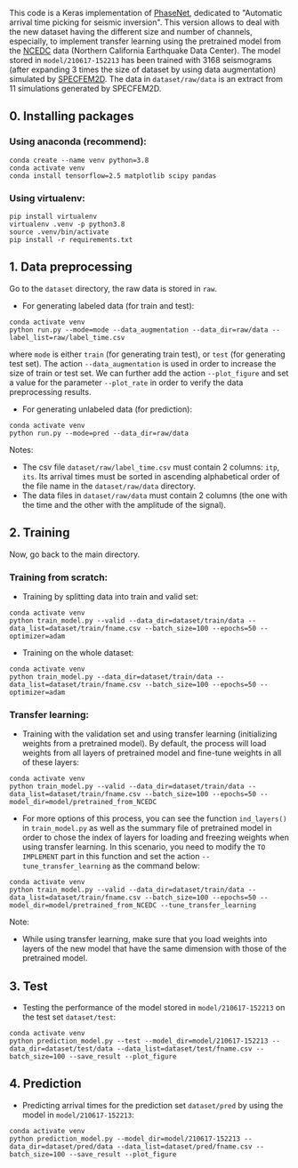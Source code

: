 This code is a Keras implementation of [PhaseNet](https://github.com/wayneweiqiang/PhaseNet), dedicated to "Automatic arrival time picking for seismic inversion". This version allows to deal with the new dataset having the different size and number of channels, especially, to implement transfer learning using the pretrained model from the [NCEDC](https://ncedc.org/) data (Northern California Earthquake Data Center). The model stored in `model/210617-152213` has been trained with 3168 seismograms (after expanding 3 times the size of dataset by using data augmentation) simulated by [SPECFEM2D](https://github.com/geodynamics/specfem2d). The data in `dataset/raw/data` is an extract from 11 simulations generated by SPECFEM2D.

## 0. Installing packages
### Using anaconda (recommend):
```
conda create --name venv python=3.8
conda activate venv
conda install tensorflow=2.5 matplotlib scipy pandas
```
### Using virtualenv:
```
pip install virtualenv
virtualenv .venv -p python3.8
source .venv/bin/activate
pip install -r requirements.txt
```
## 1. Data preprocessing
Go to the `dataset` directory, the raw data is stored in `raw`.

- For generating labeled data (for train and test):
```
conda activate venv
python run.py --mode=mode --data_augmentation --data_dir=raw/data --label_list=raw/label_time.csv
```
where `mode` is either `train` (for generating train test), or `test` (for generating test set). The action `--data_augmentation` is used in order to increase the size of train or test set. We can further add the action `--plot_figure` and set a value for the parameter `--plot_rate` in order to verify the data preprocessing results.

- For generating unlabeled data (for prediction):
```
conda activate venv
python run.py --mode=pred --data_dir=raw/data
```
Notes:

- The csv file `dataset/raw/label_time.csv` must contain 2 columns: `itp`, `its`. Its arrival times must be sorted in ascending alphabetical order of the file name in the `dataset/raw/data` directory.
- The data files in `dataset/raw/data` must contain 2 columns (the one with the time and the other with the amplitude of the signal).
## 2. Training
Now, go back to the main directory.
### Training from scratch:

- Training by splitting data into train and valid set: 
```
conda activate venv
python train_model.py --valid --data_dir=dataset/train/data --data_list=dataset/train/fname.csv --batch_size=100 --epochs=50 --optimizer=adam
```
- Training on the whole dataset:
```
conda activate venv
python train_model.py --data_dir=dataset/train/data --data_list=dataset/train/fname.csv --batch_size=100 --epochs=50 --optimizer=adam
```
### Transfer learning:

- Training with the validation set and using transfer learning (initializing weights from a pretrained model). By default, the process will load weights from all layers of pretrained model and fine-tune weights in all of these layers: 
```
conda activate venv
python train_model.py --valid --data_dir=dataset/train/data --data_list=dataset/train/fname.csv --batch_size=100 --epochs=50 --model_dir=model/pretrained_from_NCEDC
```
- For more options of this process, you can see the function `ind_layers()` in `train_model.py` as well as the summary file of pretrained model in order to chose the index of layers for loading and freezing weights when using transfer learning. In this scenario, you need to modify the `TO IMPLEMENT` part in this function and set the action `--tune_transfer_learning` as the command below:
```
conda activate venv
python train_model.py --valid --data_dir=dataset/train/data --data_list=dataset/train/fname.csv --batch_size=100 --epochs=50 --model_dir=model/pretrained_from_NCEDC --tune_transfer_learning
```
Note:

- While using transfer learning, make sure that you load weights into layers of the new model that have the same dimension with those of the pretrained model.

## 3. Test

- Testing the performance of the model stored in `model/210617-152213` on the test set `dataset/test`:  
```
conda activate venv
python prediction_model.py --test --model_dir=model/210617-152213 --data_dir=dataset/test/data --data_list=dataset/test/fname.csv --batch_size=100 --save_result --plot_figure
```
## 4. Prediction

- Predicting arrival times for the prediction set `dataset/pred` by using the model in `model/210617-152213`:
```
conda activate venv
python prediction_model.py --model_dir=model/210617-152213 --data_dir=dataset/pred/data --data_list=dataset/pred/fname.csv --batch_size=100 --save_result --plot_figure
```
